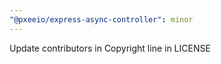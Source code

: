 ```yaml
---
"@pxeeio/express-async-controller": minor
---
```


Update contributors in Copyright line in LICENSE
